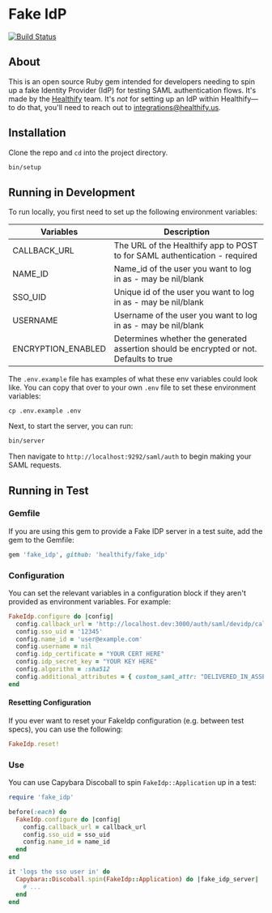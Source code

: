 # Fake IdP

[![Build Status](https://travis-ci.com/healthify/fake_idp.svg?branch=master)](https://travis-ci.com/healthify/fake_idp)

## About

This is an open source Ruby gem intended for developers needing to spin up a fake Identity Provider (IdP) for testing SAML authentication flows. It's made by the [Healthify](http://healthify.us) team. It's _not_ for setting up an IdP within Healthify—to do that, you'll need to reach out to integrations@healthify.us.

## Installation

Clone the repo and `cd` into the project directory.

```sh
bin/setup
```

## Running in Development

To run locally, you first need to set up the following environment variables:

|Variables|Description|
|---|---|
|CALLBACK_URL|The URL of the Healthify app to POST to for SAML authentication - required|
|NAME_ID|Name_id of the user you want to log in as - may be nil/blank|
|SSO_UID|Unique id of the user you want to log in as - may be nil/blank|
|USERNAME|Username of the user you want to log in as - may be nil/blank|
|ENCRYPTION_ENABLED|Determines whether the generated assertion should be encrypted or not. Defaults to true|

The `.env.example` file has examples of what these env variables could look like.
You can copy that over to your own `.env` file to set these environment variables:

    cp .env.example .env

Next, to start the server, you can run:

```sh
bin/server
```

Then navigate to `http://localhost:9292/saml/auth` to begin making your SAML requests.

## Running in Test

### Gemfile

If you are using this gem to provide a Fake IDP server in a test suite, add the gem to the Gemfile:

```ruby
gem 'fake_idp', github: 'healthify/fake_idp'
```

### Configuration

You can set the relevant variables in a configuration block if they aren't provided as environment variables. For example:

```ruby
FakeIdp.configure do |config|
  config.callback_url = 'http://localhost.dev:3000/auth/saml/devidp/callback'
  config.sso_uid = '12345'
  config.name_id = 'user@example.com'
  config.username = nil
  config.idp_certificate = "YOUR CERT HERE"
  config.idp_secret_key = "YOUR KEY HERE"
  config.algorithm = :sha512
  config.additional_attributes = { custom_saml_attr: "DELIVERED_IN_ASSERTION" }
end
```

#### Resetting Configuration

If you ever want to reset your FakeIdp configuration (e.g. between test specs), you can use the following:

```ruby
FakeIdp.reset!
```

### Use

You can use Capybara Discoball to spin `FakeIdp::Application` up in a test:

```ruby
require 'fake_idp'

before(:each) do
  FakeIdp.configure do |config|
    config.callback_url = callback_url
    config.sso_uid = sso_uid
    config.name_id = name_id
  end
end

it 'logs the sso user in' do
  Capybara::Discoball.spin(FakeIdp::Application) do |fake_idp_server|
    # ...
  end
end
```
